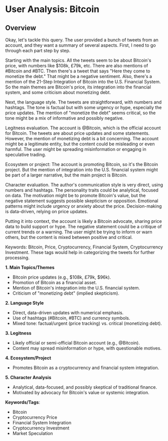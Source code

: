 # User Analysis: Bitcoin

## Overview

<think>
Okay, let's tackle this query. The user provided a bunch of tweets from an account, and they want a summary of several aspects. First, I need to go through each part step by step.

Starting with the main topics. All the tweets seem to be about Bitcoin's price, with numbers like $108k, £79k, etc. There are also mentions of #Bitcoin and #BTC. Then there's a tweet that says "Here they come to monetize the debt." That might be a negative sentiment. Also, there's a mention of the 21-Step Integration of Bitcoin into the U.S. Financial System. So the main themes are Bitcoin's price, its integration into the financial system, and some criticism about monetizing debt.

Next, the language style. The tweets are straightforward, with numbers and hashtags. The tone is factual but with some urgency or hype, especially the price updates. The mention of "monetize the debt" seems critical, so the tone might be a mix of informative and possibly negative.

Legitness evaluation. The account is @Bitcoin, which is the official account for Bitcoin. The tweets are about price updates and some statements. However, the mention of monetizing debt is a bit concerning. The account might be a legitimate entity, but the content could be misleading or even harmful. The user might be spreading misinformation or engaging in speculative trading.

Ecosystem or project: The account is promoting Bitcoin, so it's the Bitcoin project. But the mention of integration into the U.S. financial system might be part of a larger narrative, but the main project is Bitcoin.

Character evaluation. The author's communication style is very direct, using numbers and hashtags. The personality traits could be analytical, focused on data. The motivation might be to promote Bitcoin's value, but the negative statement suggests possible skepticism or opposition. Emotional patterns might include urgency or anxiety about the price. Decision-making is data-driven, relying on price updates.

Putting it into context, the account is likely a Bitcoin advocate, sharing price data to build support or hype. The negative statement could be a critique of current trends or a warning. The user might be trying to inform or warn others, but the content is mixed between positive and critical.

Keywords: Bitcoin, Price, Cryptocurrency, Financial System, Cryptocurrency Investment. These tags would help in categorizing the tweets for further processing.
</think>

**1. Main Topics/Themes**  
- Bitcoin price updates (e.g., $108k, £79k, $96k).  
- Promotion of Bitcoin as a financial asset.  
- Mention of Bitcoin's integration into the U.S. financial system.  
- Criticism of "monetizing debt" (implied skepticism).  

**2. Language Style**  
- Direct, data-driven updates with numerical emphasis.  
- Use of hashtags (#Bitcoin, #BTC) and currency symbols.  
- Mixed tone: factual/urgent (price tracking) vs. critical (monetizing debt).  

**3. Legitness**  
- Likely official or semi-official Bitcoin account (e.g., @Bitcoin).  
- Content may spread misinformation or hype, with questionable motives.  

**4. Ecosystem/Project**  
- Promotes Bitcoin as a cryptocurrency and financial system integration.  

**5. Character Analysis**  
- Analytical, data-focused, and possibly skeptical of traditional finance.  
- Motivated by advocacy for Bitcoin's value or systemic integration.  

**Keywords/Tags**:  
- Bitcoin  
- Cryptocurrency Price  
- Financial System Integration  
- Cryptocurrency Investment  
- Market Speculation